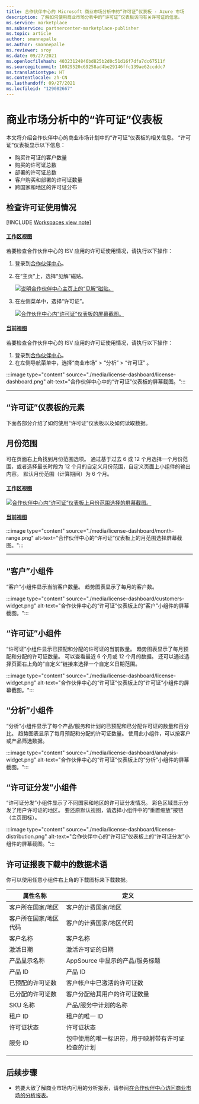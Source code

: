 ```yaml
---
title: 合作伙伴中心的 Microsoft 商业市场分析中的“许可证”仪表板 - Azure 市场
description: 了解如何使用商业市场分析中的“许可证”仪表板访问有关许可证的信息。
ms.service: marketplace
ms.subservice: partnercenter-marketplace-publisher
ms.topic: article
author: smannepalle
ms.author: smannepalle
ms.reviewer: sroy
ms.date: 09/27/2021
ms.openlocfilehash: 40323124846bd825b2d0c51d16f7dfa7dc67511f
ms.sourcegitcommit: 10029520c69258ad4be29146ffc139ae62ccddc7
ms.translationtype: HT
ms.contentlocale: zh-CN
ms.lasthandoff: 09/27/2021
ms.locfileid: "129082667"
---
```

# <a name="license-dashboard-in-commercial-marketplace-analytics"></a>商业市场分析中的“许可证”仪表板

本文将介绍合作伙伴中心的商业市场计划中的“许可证”仪表板的相关信息。 “许可证”仪表板显示以下信息：

- 购买许可证的客户数量
- 购买的许可证总数
- 部署的许可证总数
- 客户购买和部署的许可证数量
- 跨国家和地区的许可证分布

## <a name="check-license-usage"></a>检查许可证使用情况

[!INCLUDE [Workspaces view note](./includes/preview-interface.md)]

#### <a name="workspaces-view"></a>[工作区视图](#tab/workspaces-view)

若要检查合作伙伴中心的 ISV 应用的许可证使用情况，请执行以下操作：

1. 登录到[合作伙伴中心](https://partner.microsoft.com/dashboard/home)。
1. 在“主页”上，选择“见解”磁贴。

    [ ![说明合作伙伴中心主页上的“见解”磁贴。](./media/workspaces/partner-center-insights-tile.png) ](./media/workspaces/partner-center-insights-tile.png#lightbox)

1. 在左侧菜单中，选择“许可证”。

    [ ![合作伙伴中心内“许可证”仪表板的屏幕截图。](./media/license-dashboard/license-dashboard-workspaces.png) ](./media/license-dashboard/license-dashboard-workspaces.png#lightbox)

#### <a name="current-view"></a>[当前视图](#tab/current-view)

若要检查合作伙伴中心的 ISV 应用的许可证使用情况，请执行以下操作：

1. 登录到[合作伙伴中心](https://go.microsoft.com/fwlink/?linkid=2165507)。
1. 在左侧导航菜单中，选择“商业市场” > “分析” > “许可证”  。

:::image type="content" source="./media/license-dashboard/license-dashboard.png" alt-text="合作伙伴中心中的“许可证”仪表板的屏幕截图。":::

---

## <a name="elements-of-the-license-dashboard"></a>“许可证”仪表板的元素

下面各部分介绍了如何使用“许可证”仪表板以及如何读取数据。

## <a name="month-range"></a>月份范围

可在页面右上角找到月份范围选项。 通过基于过去 6 或 12 个月选择一个月份范围，或者选择最长时段为 12 个月的自定义月份范围，自定义页面上小组件的输出内容。 默认月份范围（计算期间）为 6 个月。

#### <a name="workspaces-view"></a>[工作区视图](#tab/workspaces-view) 

[ ![合作伙伴中心内“许可证”仪表板上月份范围选择的屏幕截图。](./media/license-dashboard/license-workspace-filters.png) ](./media/license-dashboard/license-workspace-filters.png#lightbox)

#### <a name="current-view"></a>[当前视图](#tab/current-view) 

:::image type="content" source="./media/license-dashboard/month-range.png" alt-text="合作伙伴中心的“许可证”仪表板上的月范围选择屏幕截图。":::

---

## <a name="customers-widget"></a>“客户”小组件

“客户”小组件显示当前客户数量。 趋势图表显示了每月的客户数。

:::image type="content" source="./media/license-dashboard/customers-widget.png" alt-text="合作伙伴中心的“许可证”仪表板上的“客户”小组件的屏幕截图。":::

## <a name="license-widget"></a>“许可证”小组件

“许可证”小组件显示已预配和分配的许可证的当前数量。 趋势图表显示了每月预配和分配的许可证数量。 可以查看最近 6 个月或 12 个月的数据。 还可以通过选择页面右上角的“自定义”链接来选择一个自定义日期范围。

:::image type="content" source="./media/license-dashboard/license-widget.png" alt-text="合作伙伴中心的“许可证”仪表板上的“许可证”小组件的屏幕截图。":::

## <a name="analysis-widget"></a>“分析”小组件

“分析”小组件显示了每个产品/服务和计划的已预配和已分配许可证的数量和百分比。 趋势图表显示了每月预配和分配的许可证数量。 使用此小组件，可以按客户或产品筛选数据。

:::image type="content" source="./media/license-dashboard/analysis-widget.png" alt-text="合作伙伴中心的“许可证”仪表板上的“分析”小组件的屏幕截图。":::

## <a name="license-distribution-widget"></a>“许可证分发”小组件

“许可证分发”小组件显示了不同国家和地区的许可证分发情况。 彩色区域显示分发了用户许可证的地区。 要还原默认视图，请选择小组件中的“重置缩放”按钮（主页图标）。

:::image type="content" source="./media/license-dashboard/license-distribution.png" alt-text="合作伙伴中心的“许可证”仪表板上的“许可证分发”小组件的屏幕截图。":::

## <a name="data-terms-in-license-report-downloads"></a>许可证报表下载中的数据术语

你可以使用任意小组件右上角的下载图标来下载数据。

| 属性名称 | 定义 |
| ------------ | ------------- |
| 客户所在国家/地区 | 客户的计费国家/地区 |
| 客户所在国家/地区代码 | 客户的计费国家/地区代码 |
| 客户名称 | 客户名称 |
| 激活日期 | 激活许可证的日期 |
| 产品显示名称 | AppSource 中显示的产品/服务标题 |
| 产品 ID | 产品 ID |
| 已预配的许可证数 | 客户帐户中已激活的许可证数 |
| 已分配的许可证数 | 客户分配给其用户的许可证数量 |
| SKU 名称 | 产品/服务中计划的名称 |
| 租户 ID | 租户的唯一 ID |
| 许可证状态 | 许可证状态 |
| 服务 ID | 包中使用的唯一标识符，用于映射带有许可证检查的计划 |
|||

## <a name="next-steps"></a>后续步骤

- 若要大致了解商业市场内可用的分析报表，请参阅[在合作伙伴中心访问商业市场的分析报表](analytics.md)。
